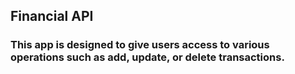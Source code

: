 ## Financial API

### This app is designed to give users access to various operations such as add, update, or delete transactions.
